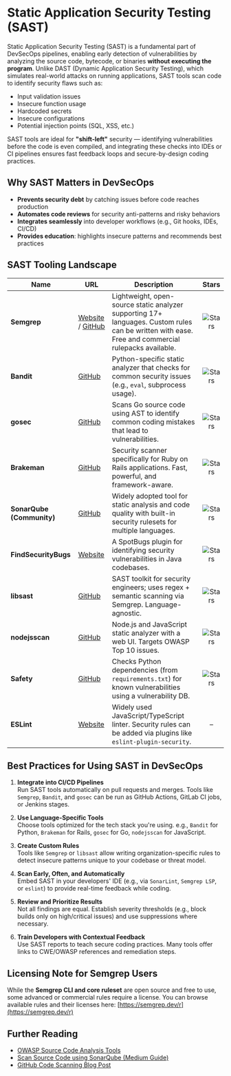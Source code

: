 # Static Application Security Testing (SAST)

Static Application Security Testing (SAST) is a fundamental part of DevSecOps pipelines, enabling early detection of vulnerabilities by analyzing the source code, bytecode, or binaries **without executing the program**. Unlike DAST (Dynamic Application Security Testing), which simulates real-world attacks on running applications, SAST tools scan code to identify security flaws such as:

- Input validation issues
- Insecure function usage
- Hardcoded secrets
- Insecure configurations
- Potential injection points (SQL, XSS, etc.)

SAST tools are ideal for **"shift-left"** security — identifying vulnerabilities before the code is even compiled, and integrating these checks into IDEs or CI pipelines ensures fast feedback loops and secure-by-design coding practices.


## Why SAST Matters in DevSecOps

- **Prevents security debt** by catching issues before code reaches production
- **Automates code reviews** for security anti-patterns and risky behaviors
- **Integrates seamlessly** into developer workflows (e.g., Git hooks, IDEs, CI/CD)
- **Provides education**: highlights insecure patterns and recommends best practices


## SAST Tooling Landscape

| Name | URL | Description | Stars |
|------|-----|-------------|:-----:|
| **Semgrep** | [Website](https://semgrep.dev/) / [GitHub](https://github.com/returntocorp/semgrep) | Lightweight, open-source static analyzer supporting 17+ languages. Custom rules can be written with ease. Free and commercial rulepacks available. | ![Stars](https://img.shields.io/github/stars/returntocorp/semgrep?style=for-the-badge) |
| **Bandit** | [GitHub](https://github.com/PyCQA/bandit) | Python-specific static analyzer that checks for common security issues (e.g., `eval`, subprocess usage). | ![Stars](https://img.shields.io/github/stars/PyCQA/bandit?style=for-the-badge) |
| **gosec** | [GitHub](https://github.com/securego/gosec) | Scans Go source code using AST to identify common coding mistakes that lead to vulnerabilities. | ![Stars](https://img.shields.io/github/stars/securego/gosec?style=for-the-badge) |
| **Brakeman** | [GitHub](https://github.com/presidentbeef/brakeman) | Security scanner specifically for Ruby on Rails applications. Fast, powerful, and framework-aware. | ![Stars](https://img.shields.io/github/stars/presidentbeef/brakeman?style=for-the-badge) |
| **SonarQube (Community)** | [GitHub](https://github.com/SonarSource/sonarqube) | Widely adopted tool for static analysis and code quality with built-in security rulesets for multiple languages. | ![Stars](https://img.shields.io/github/stars/SonarSource/sonarqube?style=for-the-badge) |
| **FindSecurityBugs** | [Website](https://find-sec-bugs.github.io/) | A SpotBugs plugin for identifying security vulnerabilities in Java codebases. | ![Stars](https://img.shields.io/github/stars/find-sec-bugs/find-sec-bugs?style=for-the-badge) |
| **libsast** | [GitHub](https://github.com/ajinabraham/libsast) | SAST toolkit for security engineers; uses regex + semantic scanning via Semgrep. Language-agnostic. | ![Stars](https://img.shields.io/github/stars/ajinabraham/libsast?style=for-the-badge) |
| **nodejsscan** | [GitHub](https://github.com/ajinabraham/nodejsscan) | Node.js and JavaScript static analyzer with a web UI. Targets OWASP Top 10 issues. | ![Stars](https://img.shields.io/github/stars/ajinabraham/nodejsscan?style=for-the-badge) |
| **Safety** | [GitHub](https://github.com/pyupio/safety) | Checks Python dependencies (from `requirements.txt`) for known vulnerabilities using a vulnerability DB. | ![Stars](https://img.shields.io/github/stars/pyupio/safety?style=for-the-badge) |
| **ESLint** | [Website](https://eslint.org/) | Widely used JavaScript/TypeScript linter. Security rules can be added via plugins like `eslint-plugin-security`. | – |


## Best Practices for Using SAST in DevSecOps

1. **Integrate into CI/CD Pipelines**  
   Run SAST tools automatically on pull requests and merges. Tools like `Semgrep`, `Bandit`, and `gosec` can be run as GitHub Actions, GitLab CI jobs, or Jenkins stages.

2. **Use Language-Specific Tools**  
   Choose tools optimized for the tech stack you're using. e.g., `Bandit` for Python, `Brakeman` for Rails, `gosec` for Go, `nodejsscan` for JavaScript.

3. **Create Custom Rules**  
   Tools like `Semgrep` or `libsast` allow writing organization-specific rules to detect insecure patterns unique to your codebase or threat model.

4. **Scan Early, Often, and Automatically**  
   Embed SAST in your developers' IDE (e.g., via `SonarLint`, `Semgrep LSP`, or `eslint`) to provide real-time feedback while coding.

5. **Review and Prioritize Results**  
   Not all findings are equal. Establish severity thresholds (e.g., block builds only on high/critical issues) and use suppressions where necessary.

6. **Train Developers with Contextual Feedback**  
   Use SAST reports to teach secure coding practices. Many tools offer links to CWE/OWASP references and remediation steps.


## Licensing Note for Semgrep Users

While the **Semgrep CLI and core ruleset** are open source and free to use, some advanced or commercial rules require a license. You can browse available rules and their licenses here: [https://semgrep.dev/r](https://semgrep.dev/r)


## Further Reading

- [OWASP Source Code Analysis Tools](https://owasp.org/www-community/Source_Code_Analysis_Tools)
- [Scan Source Code using SonarQube (Medium Guide)](https://medium.com/nycdev/scan-your-source-code-for-vulnerabilities-using-static-application-security-testing-sast-with-5f8ee1fdf9aa)
- [GitHub Code Scanning Blog Post](https://github.blog/2020-10-05-announcing-third-party-code-scanning-tools-static-analysis-and-developer-security-training/)
